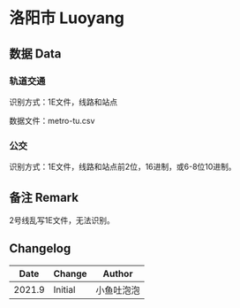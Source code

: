 # 洛阳市 Luoyang

## 数据 Data

### 轨道交通

识别方式：1E文件，线路和站点

数据文件：metro-tu.csv

### 公交

识别方式：1E文件，线路和站点前2位，16进制，或6-8位10进制。

## 备注 Remark

2号线乱写1E文件，无法识别。

## Changelog

Date | Change | Author
-----|--------|-------
2021.9 | Initial | 小鱼吐泡泡
